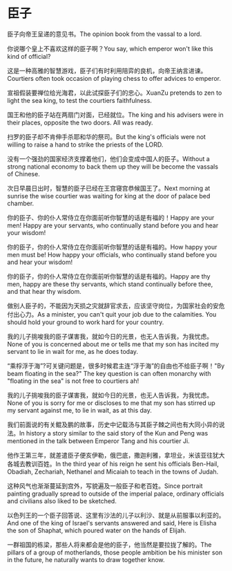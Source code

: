 # 臣子

<p><span class="chinese">臣子向帝王呈递的意见书。</span><span class="english">The opinion book from the vassal to a lord.</span></p>

<p><span class="chinese">你说哪个皇上不喜欢这样的臣子啊？</span><span class="english">You say, which emperor won't like this kind of official?</span></p>

<p><span class="chinese">这是一种高雅的智慧游戏，臣子们有时利用陪弈的良机，向帝王纳言进谏。</span><span class="english">Courtiers often took occasion of playing chess to offer advices to emperor.</span></p>

<p><span class="chinese">宣祖假装要禅位给光海君，以此试探臣子们的忠心。</span><span class="english">XuanZu pretends to zen to light the sea king, to test the courtiers faithfulness.</span></p>

<p><span class="chinese">国王和他的臣子站在两扇门对面，已经就位。</span><span class="english">The king and his advisers were in their places, opposite the two doors. All was ready.</span></p>

<p><span class="chinese">扫罗的臣子却不肯伸手杀耶和华的祭司。</span><span class="english">But the king's officials were not willing to raise a hand to strike the priests of the LORD.</span></p>

<p><span class="chinese">没有一个强劲的国家经济支撑着他们，他们会变成中国人的臣子。</span><span class="english">Without a strong national economy to back them up they will be become the vassals of Chinese.</span></p>

<p><span class="chinese">次日早晨日出时，智慧的臣子已经在王宫寝宫恭候国王了。</span><span class="english">Next morning at sunrise the wise courtier was waiting for king at the door of palace bed chamber.</span></p>

<p><span class="chinese">你的臣子、你的仆人常侍立在你面前听你智慧的话是有福的！</span><span class="english">Happy are your men! Happy are your servants, who continually stand before you and hear your wisdom!</span></p>

<p><span class="chinese">你的臣子，你的仆人常侍立在你面前听你智慧的话是有福的。</span><span class="english">How happy your men must be! How happy your officials, who continually stand before you and hear your wisdom!</span></p>

<p><span class="chinese">你的臣子，你的仆人常侍立在你面前听你智慧的话是有福的。</span><span class="english">Happy are thy men, happy are these thy servants, which stand continually before thee, and that hear thy wisdom.</span></p>

<p><span class="chinese">做别人臣子的，不能因为天损之灾就辞官求去，应该坚守岗位，为国家社会的安危付出心力。</span><span class="english">As a minister, you can't quit your job due to the calamities. You should hold your ground to work hard for your country.</span></p>

<p><span class="chinese">我的儿子挑唆我的臣子谋害我，就如今日的光景，也无人告诉我，为我忧虑。</span><span class="english">None of you is concerned about me or tells me that my son has incited my servant to lie in wait for me, as he does today.</span></p>

<p><span class="chinese">“乘桴浮于海”?可关键问题是，很多时候君主连“浮于海”的自由也不给臣子啊！</span><span class="english">"By beam floating in the sea?" The key question is can often monarchy with "floating in the sea" is not free to courtiers ah!</span></p>

<p><span class="chinese">我的儿子挑唆我的臣子谋害我，就如今日的光景，也无人告诉我，为我忧虑。</span><span class="english">None of you is sorry for me or discloses to me that my son has stirred up my servant against me, to lie in wait, as at this day.</span></p>

<p><span class="chinese">我们前面说的有关鲲及鹏的故事，历史中记载汤与其臣子棘之间也有大同小异的说法。</span><span class="english">In history a story similar to the said story of the Kun and Peng was mentioned in the talk between Emperor Tang and his courtier Ji.</span></p>

<p><span class="chinese">他作王第三年，就差遣臣子便亥伊勒，俄巴底，撒迦利雅，拿坦业，米该亚往犹大各城去教训百姓。</span><span class="english">In the third year of his reign he sent his officials Ben-Hail, Obadiah, Zechariah, Nethanel and Micaiah to teach in the towns of Judah.</span></p>

<p><span class="chinese">这种风气也渐渐蔓延到宫外，写貌遍及一般臣子和老百姓。</span><span class="english">Since portrait painting gradually spread to outside of the imperial palace, ordinary officials and civilians also liked to be sketched.</span></p>

<p><span class="chinese">以色列王的一个臣子回答说、这里有沙法的儿子以利沙、就是从前服事以利亚的。</span><span class="english">And one of the king of Israel's servants answered and said, Here is Elisha the son of Shaphat, which poured water on the hands of Elijah.</span></p>

<p><span class="chinese">一群祖国的栋梁，那些人将来都会是他的臣子，他当然是要拉拢了解的。</span><span class="english">The pillars of a group of motherlands, those people ambition be his minister son in the future, he naturally wants to draw together know.</span></p>

